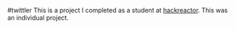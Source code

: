 #twittler
This is a project I completed as a student at [hackreactor](http://hackreactor.com). This was an individual project.
